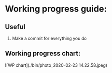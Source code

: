 # Working progress guide:

## Useful
1. Make a commit for everything you do

## Working progress chart:
![WP chart](./bin/photo_2020-02-23 14.22.58.jpeg)
